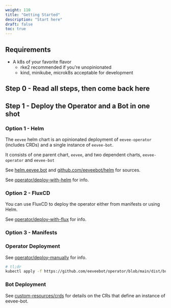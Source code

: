 ```yaml
---
weight: 110
title: "Getting Started"
description: "Start here"
draft: false
toc: true
---
```


## Requirements

- A k8s of your favorite flavor
  - rke2 recommended if you're unopinionated
  - kind, minikube, microk8s acceptable for development

## Step 0 - Read all steps, then come back here

## Step 1 - Deploy the Operator and a Bot in one shot

### Option 1 - Helm

The `eevee` helm chart is an opinionated deployment of `eevee-operator` (includes CRDs) and a single instance of `eevee-bot`.

It consists of one parent chart, `eevee`, and two dependent charts, `eevee-operator` and `eevee-bot`

See [helm.eevee.bot](https://helm.eevee.bot) and [github.com/eeveebot/helm](https://github.com/eeveebot/helm) for sources.

See [operator/deploy-with-helm](/docs/operator/deploy-with-helm) for info.

### Option 2 - FluxCD

You can use FluxCD to deploy the operator either from manifests or using Helm.

See [operator/deploy-with-flux](/docs/operator/deploy-with-flux) for info.

### Option 3 - Manifests

### Operator Deployment

See [operator/deploy-manually](/docs/operator/deploy-manually) for info.

```bash
# tl;dr
kubectl apply -f https://github.com/eeveebot/operator/blob/main/dist/bundle.yaml
```

### Bot Deployment

See [custom-resources/crds](/docs/custom-resources/crds.md) for details on the CRs that define an instance of eevee-bot.
